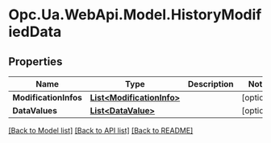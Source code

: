 # Opc.Ua.WebApi.Model.HistoryModifiedData

## Properties

Name | Type | Description | Notes
------------ | ------------- | ------------- | -------------
**ModificationInfos** | [**List&lt;ModificationInfo&gt;**](ModificationInfo.md) |  | [optional] 
**DataValues** | [**List&lt;DataValue&gt;**](DataValue.md) |  | [optional] 

[[Back to Model list]](../README.md#documentation-for-models) [[Back to API list]](../README.md#documentation-for-api-endpoints) [[Back to README]](../README.md)

